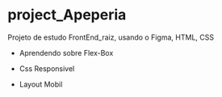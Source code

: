 # project_Apeperia
Projeto de estudo FrontEnd_raiz, usando o Figma, HTML, CSS

* Aprendendo sobre Flex-Box

* Css Responsivel

* Layout Mobil

